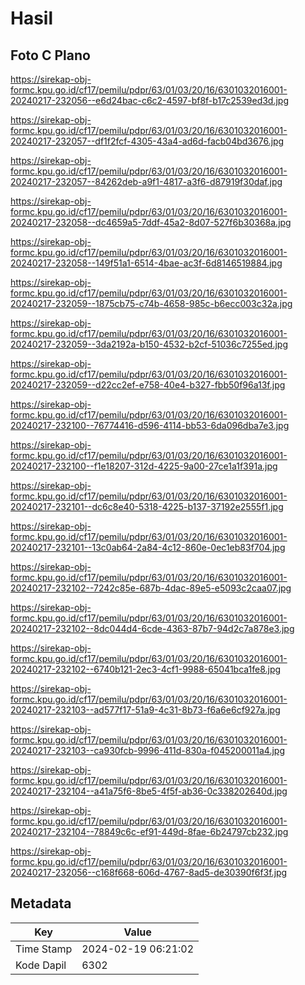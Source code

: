 # Hasil

## Foto C Plano

https://sirekap-obj-formc.kpu.go.id/cf17/pemilu/pdpr/63/01/03/20/16/6301032016001-20240217-232056--e6d24bac-c6c2-4597-bf8f-b17c2539ed3d.jpg

https://sirekap-obj-formc.kpu.go.id/cf17/pemilu/pdpr/63/01/03/20/16/6301032016001-20240217-232057--df1f2fcf-4305-43a4-ad6d-facb04bd3676.jpg

https://sirekap-obj-formc.kpu.go.id/cf17/pemilu/pdpr/63/01/03/20/16/6301032016001-20240217-232057--84262deb-a9f1-4817-a3f6-d87919f30daf.jpg

https://sirekap-obj-formc.kpu.go.id/cf17/pemilu/pdpr/63/01/03/20/16/6301032016001-20240217-232058--dc4659a5-7ddf-45a2-8d07-527f6b30368a.jpg

https://sirekap-obj-formc.kpu.go.id/cf17/pemilu/pdpr/63/01/03/20/16/6301032016001-20240217-232058--149f51a1-6514-4bae-ac3f-6d8146519884.jpg

https://sirekap-obj-formc.kpu.go.id/cf17/pemilu/pdpr/63/01/03/20/16/6301032016001-20240217-232059--1875cb75-c74b-4658-985c-b6ecc003c32a.jpg

https://sirekap-obj-formc.kpu.go.id/cf17/pemilu/pdpr/63/01/03/20/16/6301032016001-20240217-232059--3da2192a-b150-4532-b2cf-51036c7255ed.jpg

https://sirekap-obj-formc.kpu.go.id/cf17/pemilu/pdpr/63/01/03/20/16/6301032016001-20240217-232059--d22cc2ef-e758-40e4-b327-fbb50f96a13f.jpg

https://sirekap-obj-formc.kpu.go.id/cf17/pemilu/pdpr/63/01/03/20/16/6301032016001-20240217-232100--76774416-d596-4114-bb53-6da096dba7e3.jpg

https://sirekap-obj-formc.kpu.go.id/cf17/pemilu/pdpr/63/01/03/20/16/6301032016001-20240217-232100--f1e18207-312d-4225-9a00-27ce1a1f391a.jpg

https://sirekap-obj-formc.kpu.go.id/cf17/pemilu/pdpr/63/01/03/20/16/6301032016001-20240217-232101--dc6c8e40-5318-4225-b137-37192e2555f1.jpg

https://sirekap-obj-formc.kpu.go.id/cf17/pemilu/pdpr/63/01/03/20/16/6301032016001-20240217-232101--13c0ab64-2a84-4c12-860e-0ec1eb83f704.jpg

https://sirekap-obj-formc.kpu.go.id/cf17/pemilu/pdpr/63/01/03/20/16/6301032016001-20240217-232102--7242c85e-687b-4dac-89e5-e5093c2caa07.jpg

https://sirekap-obj-formc.kpu.go.id/cf17/pemilu/pdpr/63/01/03/20/16/6301032016001-20240217-232102--8dc044d4-6cde-4363-87b7-94d2c7a878e3.jpg

https://sirekap-obj-formc.kpu.go.id/cf17/pemilu/pdpr/63/01/03/20/16/6301032016001-20240217-232102--6740b121-2ec3-4cf1-9988-65041bca1fe8.jpg

https://sirekap-obj-formc.kpu.go.id/cf17/pemilu/pdpr/63/01/03/20/16/6301032016001-20240217-232103--ad577f17-51a9-4c31-8b73-f6a6e6cf927a.jpg

https://sirekap-obj-formc.kpu.go.id/cf17/pemilu/pdpr/63/01/03/20/16/6301032016001-20240217-232103--ca930fcb-9996-411d-830a-f045200011a4.jpg

https://sirekap-obj-formc.kpu.go.id/cf17/pemilu/pdpr/63/01/03/20/16/6301032016001-20240217-232104--a41a75f6-8be5-4f5f-ab36-0c338202640d.jpg

https://sirekap-obj-formc.kpu.go.id/cf17/pemilu/pdpr/63/01/03/20/16/6301032016001-20240217-232104--78849c6c-ef91-449d-8fae-6b24797cb232.jpg

https://sirekap-obj-formc.kpu.go.id/cf17/pemilu/pdpr/63/01/03/20/16/6301032016001-20240217-232056--c168f668-606d-4767-8ad5-de30390f6f3f.jpg


## Metadata

| Key        | Value               |
| ---------- | ------------------- |
| Time Stamp | 2024-02-19 06:21:02 |
| Kode Dapil | 6302                |



